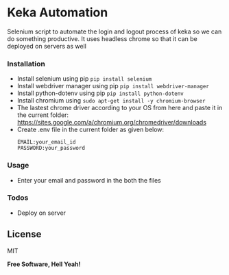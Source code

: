 # Keka Automation

Selenium script to automate the login and logout process of keka so we can do something productive.
It uses headless chrome so that it can be deployed on servers as well

### Installation

- Install selenium using pip `pip install selenium`
- Install webdriver manager using pip `pip install webdriver-manager`
- Install python-dotenv using pip `pip install python-dotenv`
- Install chromium using `sudo apt-get install -y chromium-browser`
- The lastest chrome driver according to your OS from here and paste it in the current folder:
  https://sites.google.com/a/chromium.org/chromedriver/downloads
- Create .env file in the current folder as given below:
  ```
  EMAIL:your_email_id
  PASSWORD:your_password
  ```

### Usage

- Enter your email and password in the both the files

### Todos

- Deploy on server

## License

MIT

**Free Software, Hell Yeah!**

